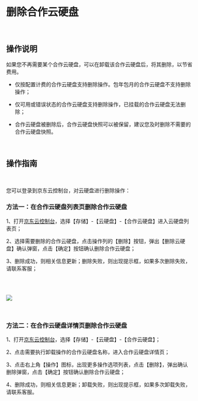 # 删除合作云硬盘

<br>

##  操作说明

如果您不再需要某个合作云硬盘，可以在卸载该合作云硬盘后，将其删除，以节省费用。



- 仅按配置计费的合作云硬盘支持删除操作。包年包月的合作云硬盘不支持删除操作；



- 仅可用或错误状态的合作云硬盘支持删除操作，已挂载的合作云硬盘无法删除；



- 合作云硬盘被删除后，合作云硬盘快照可以被保留，建议您及时删除不需要的合作云硬盘快照。

<br>

##  操作指南
<br>

您可以登录到京东云控制台，对云硬盘进行删除操作：

### 方法一：在合作云硬盘列表页删除合作云硬盘

1、打开[京东云控制台](https://console.jdcloud.com/)，选择【存储】-【云硬盘】-【合作云硬盘】进入云硬盘列表页；

2、选择需要删除的合作云硬盘，点击操作列的【删除】按钮，弹出【删除云硬盘】确认弹窗，点击【确定】按钮确认删除合作云硬盘；

3、删除成功，则相关信息更新；删除失败，则出现提示框，如果多次删除失败，请联系客服；

<br>
<br>

![](https://github.com/jdcloudcom/cn/blob/edit/image/Elastic-Compute/CloudDisk/cloud-disk/cloud-disk-018.jpg)

<br>

### 方法二：在合作云硬盘详情页删除合作云硬盘

1、打开[京东云控制台](https://console.jdcloud.com/)，选择【存储】-【云硬盘】-【合作云硬盘】；

2、点击需要执行卸载操作的合作云硬盘名称，进入合作云硬盘详情页；

3、点击右上角【操作】图标，出现更多操作选项列表，点击【删除】，弹出确认删除弹窗，点击【确定】按钮确认删除合作云硬盘；

4、删除成功，则相关信息更新；卸载失败，则出现提示框，如果多次卸载失败，请联系客服。
